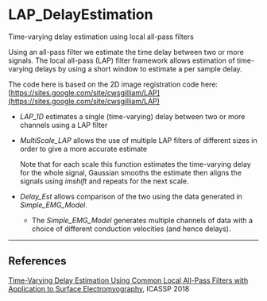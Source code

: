# LAP_DelayEstimation
 Time-varying delay estimation using local all-pass filters

Using an all-pass filter we estimate the time delay between two or more signals. The local all-pass (LAP) filter framework allows estimation of time-varying delays by using a short window to estimate a per sample delay.

The code here is based on the 2D image registration code here: [https://sites.google.com/site/cwsgilliam/LAP](https://sites.google.com/site/cwsgilliam/LAP)

- _LAP_1D_ estimates a single (time-varying) delay between two or more channels using a LAP filter
- _MultiScale_LAP_ allows the use of multiple LAP filters of different sizes in order to give a more accurate estimate

  Note that for each scale this function estimates the time-varying delay for the whole signal, Gaussian smooths the estimate then aligns the signals using _imshift_ and repeats for the next scale.

- _Delay_Est_ allows comparison of the two using the data generated in _Simple_EMG_Model_.
   - The _Simple_EMG_Model_ generates multiple channels of data with a choice of different conduction velocities (and hence delays).

---
## References
 [Time-Varying Delay Estimation Using Common Local All-Pass Filters with Application to Surface Electromyography](https://beteje.github.io/assets/pdf/2018_ICASSP.pdf), ICASSP 2018
